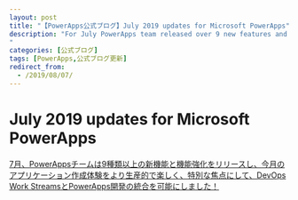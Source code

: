 ```yaml
---
layout: post
title: "【PowerApps公式ブログ】July 2019 updates for Microsoft PowerApps"
description: "For July PowerApps team released over 9 new features and enhancements for making your application creation experience even more productive, fun and a special focus for this month enabling PowerApps development integration with your DevOps workstreams!
"
categories: [公式ブログ]
tags: [PowerApps,公式ブログ更新]
redirect_from:
  - /2019/08/07/
---
```


# July 2019 updates for Microsoft PowerApps

[7月、PowerAppsチームは9種類以上の新機能と機能強化をリリースし、今月のアプリケーション作成体験をより生産的で楽しく、特別な焦点にして、DevOps Work StreamsとPowerApps開発の統合を可能にしました！
](https://powerapps.microsoft.com/ja-jp/blog/july-2019-updates-for-microsoft-powerapps/)
